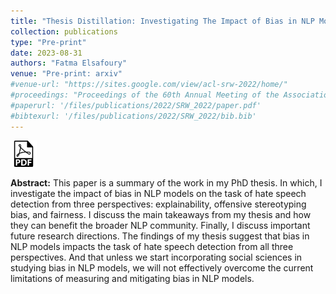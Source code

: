 ```yaml
---
title: "Thesis Distillation: Investigating The Impact of Bias in NLP Models on Hate Speech Detection"
collection: publications
type: "Pre-print"
date: 2023-08-31
authors: "Fatma Elsafoury"
venue: "Pre-print: arxiv"
#venue-url: "https://sites.google.com/view/acl-srw-2022/home/"
#proceedings: "Proceedings of the 60th Annual Meeting of the Association for Computational #Linguistics: Student Research Workshop"
#paperurl: '/files/publications/2022/SRW_2022/paper.pdf'
#bibtexurl: '/files/publications/2022/SRW_2022/bib.bib'
---
```

<a href="https://arxiv.org/abs/2308.16549"><img src="/images/paper_symbol.png" alt="Link to paper" style="width:42px;height:42px;"></a>



**Abstract:** This paper is a summary of the work in my PhD thesis. In which, I investigate the impact of bias in NLP models on the task of hate speech detection from three perspectives: explainability, offensive stereotyping bias, and fairness. I discuss the main takeaways from my thesis and how they can benefit the broader NLP community. Finally, I discuss important future research directions. The findings of my thesis suggest that bias in NLP models impacts the task of hate speech detection from all three perspectives. And that unless we start incorporating social sciences in studying bias in NLP models, we will not effectively overcome the current limitations of measuring and mitigating bias in NLP models.